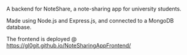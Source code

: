 A backend for NoteShare, a note-sharing app for university students. 

Made using Node.js and Express.js, and connected to a MongoDB database. 

The frontend is deployed @ https://gl0git.github.io/NoteSharingAppFrontend/
